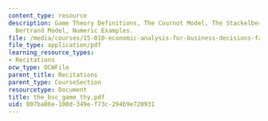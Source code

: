 ```yaml
---
content_type: resource
description: Game Theory Definitions, The Cournot Model, The Stackelberg Model, The
  Bertrand Model, Numeric Examples.
file: /media/courses/15-010-economic-analysis-for-business-decisions-fall-2004/807ba86e100d349ef73c294b9e720931_the_bsc_game_thy.pdf
file_type: application/pdf
learning_resource_types:
- Recitations
ocw_type: OCWFile
parent_title: Recitations
parent_type: CourseSection
resourcetype: Document
title: the_bsc_game_thy.pdf
uid: 807ba86e-100d-349e-f73c-294b9e720931
---
```

